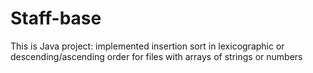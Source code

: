 # Staff-base
This is Java project: implemented insertion sort in lexicographic or descending/ascending order for files with arrays of strings or numbers